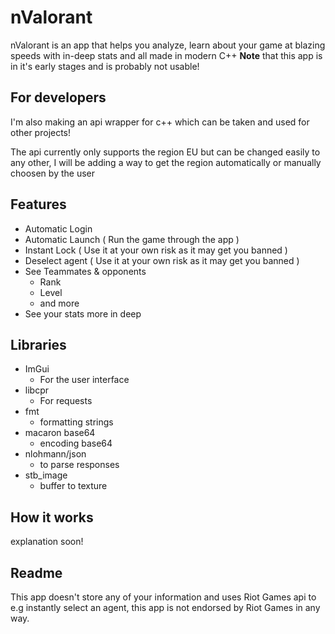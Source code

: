 # nValorant
nValorant is an app that helps you analyze, learn about your game at blazing speeds with in-deep stats and all made in modern C++
**Note** that this app is in it's early stages and is probably not usable!

## For developers
I'm also making an api wrapper for c++ which can be taken and used for other projects!

The api currently only supports the region EU but can be changed easily to any other, I will be adding
a way to get the region automatically or manually choosen by the user

## Features

- Automatic Login
- Automatic Launch ( Run the game through the app )
- Instant Lock ( Use it at your own risk as it may get you banned )
- Deselect agent ( Use it at your own risk as it may get you banned )
- See Teammates & opponents
  - Rank
  - Level
  - and more
- See your stats more in deep

## Libraries

- ImGui
  - For the user interface
- libcpr
  - For requests
- fmt
  - formatting strings
- macaron base64
  - encoding base64
- nlohmann/json
  - to parse responses
- stb_image
  - buffer to texture

## How it works
explanation soon!

## Readme

This app doesn't store any of your information and uses Riot Games api to e.g instantly select an agent, this app is not endorsed by Riot Games in any way.
